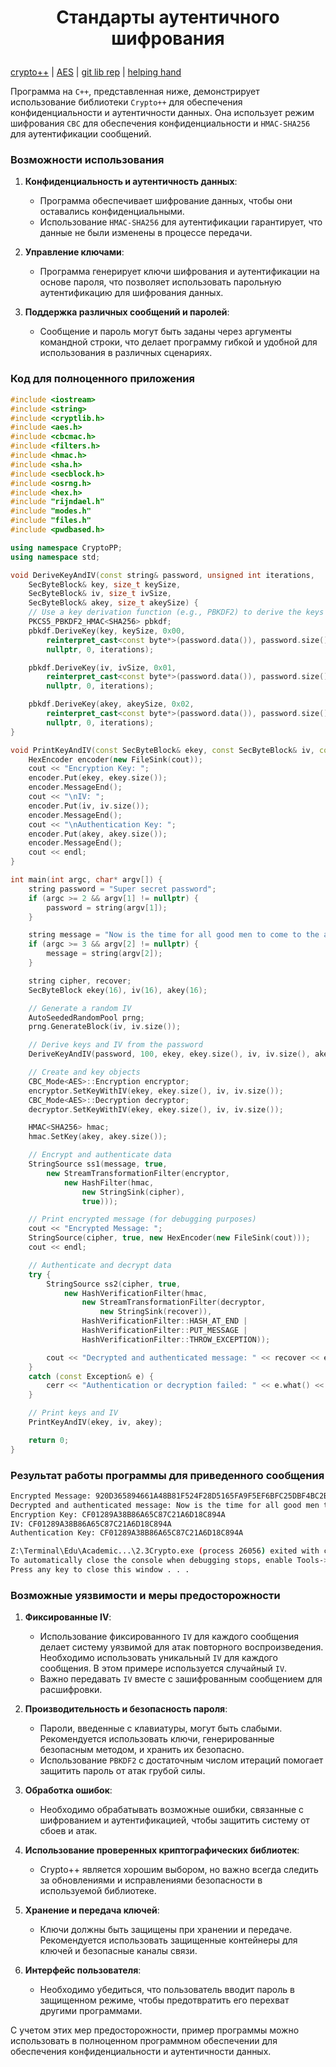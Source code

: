 # <p align = "center">Стандарты аутентичного шифрования</p>

[crypto++](https://www.cryptopp.com/) | [AES](https://www.cryptopp.com/wiki/Advanced_Encryption_Standard) | [git lib rep](https://github.com/weidai11/cryptopp) | [helping hand](https://www.youtube.com/watch?v=5XE4zEN-WKg)

Программа на `C++`, представленная ниже, демонстрирует использование библиотеки `Crypto++` для обеспечения конфиденциальности и аутентичности данных. Она использует режим шифрования `CBC` для обеспечения конфиденциальности и `HMAC-SHA256` для аутентификации сообщений.

### Возможности использования

1. **Конфиденциальность и аутентичность данных**:
   - Программа обеспечивает шифрование данных, чтобы они оставались конфиденциальными.
   - Использование `HMAC-SHA256` для аутентификации гарантирует, что данные не были изменены в процессе передачи.

2. **Управление ключами**:
   - Программа генерирует ключи шифрования и аутентификации на основе пароля, что позволяет использовать парольную аутентификацию для шифрования данных.

3. **Поддержка различных сообщений и паролей**:
   - Сообщение и пароль могут быть заданы через аргументы командной строки, что делает программу гибкой и удобной для использования в различных сценариях.

### Код для полноценного приложения

```cpp
#include <iostream>
#include <string>
#include <cryptlib.h>
#include <aes.h>
#include <cbcmac.h>
#include <filters.h>
#include <hmac.h>
#include <sha.h>
#include <secblock.h>
#include <osrng.h>
#include <hex.h>
#include "rijndael.h"
#include "modes.h"
#include "files.h"
#include <pwdbased.h>

using namespace CryptoPP;
using namespace std;

void DeriveKeyAndIV(const string& password, unsigned int iterations,
    SecByteBlock& key, size_t keySize,
    SecByteBlock& iv, size_t ivSize,
    SecByteBlock& akey, size_t akeySize) {
    // Use a key derivation function (e.g., PBKDF2) to derive the keys and IV from the password
    PKCS5_PBKDF2_HMAC<SHA256> pbkdf;
    pbkdf.DeriveKey(key, keySize, 0x00,
        reinterpret_cast<const byte*>(password.data()), password.size(),
        nullptr, 0, iterations);

    pbkdf.DeriveKey(iv, ivSize, 0x01,
        reinterpret_cast<const byte*>(password.data()), password.size(),
        nullptr, 0, iterations);

    pbkdf.DeriveKey(akey, akeySize, 0x02,
        reinterpret_cast<const byte*>(password.data()), password.size(),
        nullptr, 0, iterations);
}

void PrintKeyAndIV(const SecByteBlock& ekey, const SecByteBlock& iv, const SecByteBlock& akey) {
    HexEncoder encoder(new FileSink(cout));
    cout << "Encryption Key: ";
    encoder.Put(ekey, ekey.size());
    encoder.MessageEnd();
    cout << "\nIV: ";
    encoder.Put(iv, iv.size());
    encoder.MessageEnd();
    cout << "\nAuthentication Key: ";
    encoder.Put(akey, akey.size());
    encoder.MessageEnd();
    cout << endl;
}

int main(int argc, char* argv[]) {
    string password = "Super secret password";
    if (argc >= 2 && argv[1] != nullptr) {
        password = string(argv[1]);
    }

    string message = "Now is the time for all good men to come to the aide of their country";
    if (argc >= 3 && argv[2] != nullptr) {
        message = string(argv[2]);
    }

    string cipher, recover;
    SecByteBlock ekey(16), iv(16), akey(16);

    // Generate a random IV
    AutoSeededRandomPool prng;
    prng.GenerateBlock(iv, iv.size());

    // Derive keys and IV from the password
    DeriveKeyAndIV(password, 100, ekey, ekey.size(), iv, iv.size(), akey, akey.size());

    // Create and key objects
    CBC_Mode<AES>::Encryption encryptor;
    encryptor.SetKeyWithIV(ekey, ekey.size(), iv, iv.size());
    CBC_Mode<AES>::Decryption decryptor;
    decryptor.SetKeyWithIV(ekey, ekey.size(), iv, iv.size());

    HMAC<SHA256> hmac;
    hmac.SetKey(akey, akey.size());

    // Encrypt and authenticate data
    StringSource ss1(message, true,
        new StreamTransformationFilter(encryptor,
            new HashFilter(hmac,
                new StringSink(cipher),
                true)));

    // Print encrypted message (for debugging purposes)
    cout << "Encrypted Message: ";
    StringSource(cipher, true, new HexEncoder(new FileSink(cout)));
    cout << endl;

    // Authenticate and decrypt data
    try {
        StringSource ss2(cipher, true,
            new HashVerificationFilter(hmac,
                new StreamTransformationFilter(decryptor,
                    new StringSink(recover)),
                HashVerificationFilter::HASH_AT_END |
                HashVerificationFilter::PUT_MESSAGE |
                HashVerificationFilter::THROW_EXCEPTION));

        cout << "Decrypted and authenticated message: " << recover << endl;
    }
    catch (const Exception& e) {
        cerr << "Authentication or decryption failed: " << e.what() << endl;
    }

    // Print keys and IV
    PrintKeyAndIV(ekey, iv, akey);

    return 0;
}
```

### Результат работы программы для приведенного сообщения

```bash
Encrypted Message: 920D365894661A48B81F524F28D5165FA9F5EF6BFC25DBF4BC2B4D97706837C108D55E33DEF19378627E69AAB6413B3F37316FBAFAFDD8164C3A1E30651009151E5054E1D00BAF5B37A96B87B183721B403563DC6EA21A408431A2FC51F7770964B425FB860E9978D1E97E70FFBAFE83
Decrypted and authenticated message: Now is the time for all good men to come to the aide of their country
Encryption Key: CF01289A38B86A65C87C21A6D18C894A
IV: CF01289A38B86A65C87C21A6D18C894A
Authentication Key: CF01289A38B86A65C87C21A6D18C894A

Z:\Terminal\Edu\Academic...\2.3Crypto.exe (process 26056) exited with code 0.
To automatically close the console when debugging stops, enable Tools->Options->Debugging->Automatically close the console when debugging stops.
Press any key to close this window . . .
```

### Возможные уязвимости и меры предосторожности

1. **Фиксированные IV**:
   - Использование фиксированного `IV` для каждого сообщения делает систему уязвимой для атак повторного воспроизведения. Необходимо использовать уникальный `IV` для каждого сообщения. В этом примере используется случайный `IV`.
   - Важно передавать `IV` вместе с зашифрованным сообщением для расшифровки.

2. **Производительность и безопасность пароля**:
   - Пароли, введенные с клавиатуры, могут быть слабыми. Рекомендуется использовать ключи, генерированные безопасным методом, и хранить их безопасно.
   - Использование `PBKDF2` с достаточным числом итераций помогает защитить пароль от атак грубой силы.

3. **Обработка ошибок**:
   - Необходимо обрабатывать возможные ошибки, связанные с шифрованием и аутентификацией, чтобы защитить систему от сбоев и атак.

4. **Использование проверенных криптографических библиотек**:
   - Crypto++ является хорошим выбором, но важно всегда следить за обновлениями и исправлениями безопасности в используемой библиотеке.

5. **Хранение и передача ключей**:
   - Ключи должны быть защищены при хранении и передаче. Рекомендуется использовать защищенные контейнеры для ключей и безопасные каналы связи.

6. **Интерфейс пользователя**:
   - Необходимо убедиться, что пользователь вводит пароль в защищенном режиме, чтобы предотвратить его перехват другими программами.

С учетом этих мер предосторожности, пример программы можно использовать в полноценном программном обеспечении для обеспечения конфиденциальности и аутентичности данных.
